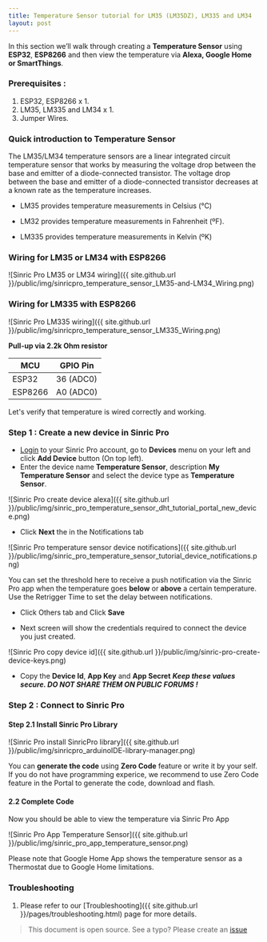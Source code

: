 ```yaml
---
title: Temperature Sensor tutorial for LM35 (LM35DZ), LM335 and LM34
layout: post
---
```


In this section we’ll walk through creating a **Temperature Sensor** using **ESP32**, **ESP8266** and then view the temperature via **Alexa, Google Home or SmartThings**.

### Prerequisites : 

1. ESP32, ESP8266 x 1.
2. LM35, LM335 and LM34 x 1.
3. Jumper Wires.

### Quick introduction to Temperature Sensor

The LM35/LM34 temperature sensors are a linear integrated circuit temperature sensor that works by measuring the voltage drop between the base and emitter of a diode-connected transistor. The voltage drop between the base and emitter of a diode-connected transistor decreases at a known rate as the temperature increases.  

- LM35 provides temperature measurements in Celsius (°C)

- LM32 provides temperature measurements in Fahrenheit (ºF). 

- LM335 provides temperature measurements in Kelvin (ºK)

### Wiring for LM35 or LM34 with ESP8266

![Sinric Pro LM35 or LM34 wiring]({{ site.github.url }}/public/img/sinricpro_temperature_sensor_LM35-and-LM34_Wiring.png) 

### Wiring for LM335 with ESP8266

![Sinric Pro LM335 wiring]({{ site.github.url }}/public/img/sinricpro_temperature_sensor_LM335_Wiring.png) 

**Pull-up via 2.2k Ohm resistor** 

| MCU       | GPIO Pin     |
| --------- | ------- |
| ESP32     |    36 (ADC0)  |
| ESP8266   |    A0 (ADC0)  |

Let's verify that temperature is wired correctly and working. 

<script src="https://gist.github.com/kakopappa/35beffd648f962299c7df485b7f13124.js"></script>
 
### Step 1 : Create a new device in Sinric Pro

* [Login](http://portal.sinric.pro) to your Sinric Pro account, go to **Devices** menu on your left and click **Add Device** button (On top left).
* Enter the device name **Temperature Sensor**, description **My Temperature Sensor** and select the device type as **Temperature Sensor**.

![Sinric Pro create device alexa]({{ site.github.url }}/public/img/sinric_pro_temperature_sensor_dht_tutorial_portal_new_device.png)

* Click **Next** the in the Notifications tab

![Sinric Pro temperature sensor device notifications]({{ site.github.url }}/public/img/sinric_pro_temperature_sensor_tutorial_device_notifications.png)

You can set the threshold here to receive a push notification via the Sinric Pro app when the temperature goes **below** or **above** a certain temperature. Use the Retrigger Time to set the delay between notifications.

* Click Others tab and Click **Save**

* Next screen will show the credentials required to connect the device you just created.

![Sinric Pro copy device id]({{ site.github.url }}/public/img/sinric-pro-create-device-keys.png)

* Copy the **Device Id**, **App Key** and **App Secret** ***Keep these values secure. DO NOT SHARE THEM ON PUBLIC FORUMS !***

### Step 2 : Connect to Sinric Pro 

#### Step 2.1 Install Sinric Pro Library

![Sinric Pro install SinricPro library]({{ site.github.url }}/public/img/sinricpro_arduinoIDE-library-manager.png)
 
You can **generate the code** using **Zero Code** feature or write it by your self. If you do not have programming experice, we recommend to use Zero Code feature in the Portal to generate the code, download and flash.

#### 2.2 Complete Code
  
<script src="https://gist.github.com/kakopappa/8806b5eeb0203252c5aed42849bd1481.js"></script>
 
Now you should be able to view the temperature via Sinric Pro App
  
![Sinric Pro App Temperature Sensor]({{ site.github.url }}/public/img/sinric_pro_app_temperature_sensor.png)

Please note that Google Home App shows the temperature sensor as a Thermostat due to Google Home limitations.

### Troubleshooting
1. Please refer to our [Troubleshooting]({{ site.github.url }}/pages/troubleshooting.html) page for more details.
 
> This document is open source. See a typo? Please create an [issue](https://github.com/sinricpro/help-docs)